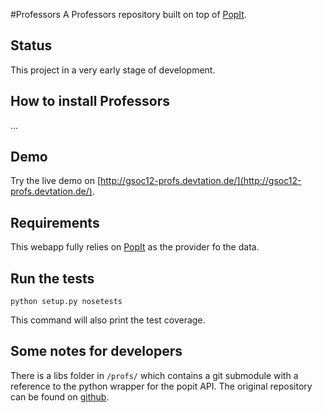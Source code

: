 #Professors
A Professors repository built on top of [PopIt](https://github.com/mysociety/popit).

## Status

This project in a very early stage of development. 

## How to install Professors

…

## Demo

Try the live demo on [http://gsoc12-profs.devtation.de/](http://gsoc12-profs.devtation.de/).

## Requirements
This webapp fully relies on [PopIt](https://github.com/mysociety/popit) as the provider fo the data. 

## Run the tests

	python setup.py nosetests
	
This command will also print the test coverage. 

## Some notes for developers

There is a libs folder in `/profs/` which contains a git submodule with a reference to the python wrapper for the popit API. The original repository can be found on [github](https://github.com/domoritz/popit-python).